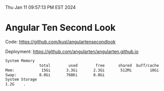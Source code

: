 Thu Jan 11 09:57:13 PM EST 2024

# Angular Ten Second Look

Code: https://github.com/kusl/angulartensecondlook

Deployment: https://github.com/angularten/angularten.github.io

```bash
System Memory
               total        used        free      shared  buff/cache   available
Mem:            15Gi       3.3Gi       2.3Gi       512Mi        10Gi        11Gi
Swap:          8.0Gi       768Ki       8.0Gi
System Storage
1.2G	.
